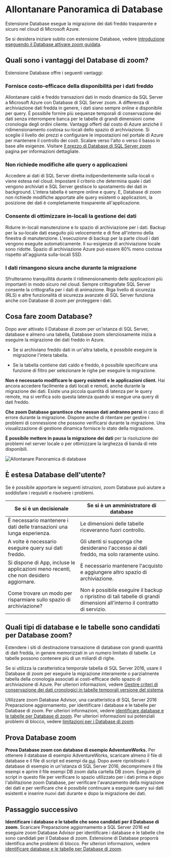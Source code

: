 <properties
    pageTitle="Allontanare Panoramica Database | Microsoft Azure"
    description="Informazioni su come Database zoom esegue la migrazione dei dati freddo trasparente e sicuro nel cloud di Microsoft Azure."
    services="sql-server-stretch-database"
    documentationCenter=""
    authors="douglaslMS"
    manager="jhubbard"
    editor=""/>

<tags
    ms.service="sql-server-stretch-database"
    ms.workload="data-management"
    ms.tgt_pltfrm="na"
    ms.devlang="na"
    ms.topic="get-started-article"
    ms.date="06/27/2016"
    ms.author="douglasl"/>

# <a name="stretch-database-overview"></a>Allontanare Panoramica di Database

Estensione Database esegue la migrazione dei dati freddo trasparente e sicuro nel cloud di Microsoft Azure.

Se si desidera iniziare subito con estensione Database, vedere [Introduzione eseguendo il Database attivare zoom guidata](sql-server-stretch-database-wizard.md).

## <a name="what-are-the-benefits-of-stretch-database"></a>Quali sono i vantaggi del Database di zoom?
Estensione Database offre i seguenti vantaggi:

### <a name="provides-cost-effective-availability-for-cold-data"></a>Fornisce costo\-efficace della disponibilità per i dati freddo
Allontanare caldi e freddo transazioni dati in modo dinamico da SQL Server a Microsoft Azure con Database di SQL Server zoom. A differenza di archiviazione dati fredda in genere, i dati siano sempre online e disponibile per query. È possibile fornire più sequenze temporali di conservazione dei dati senza interrompere banca per le tabelle di grandi dimensioni come cronologia degli ordini cliente. Vantaggi offerti dal costo di Azure anziché il ridimensionamento costosa su\-locali dello spazio di archiviazione. Si sceglie il livello dei prezzi e configurare le impostazioni nel portale di Azure per mantenere il controllo dei costi. Scalare verso l'alto o verso il basso in base alle esigenze. Visitare [Il prezzo di Database di SQL Server zoom](https://azure.microsoft.com/pricing/details/sql-server-stretch-database/) pagina per informazioni dettagliate.

### <a name="doesnt-require-changes-to-queries-or-applications"></a>Non richiede modifiche alle query o applicazioni
Accedere ai dati di SQL Server diretta indipendentemente sulla\-locali o viene estesa nel cloud.  Impostare il criterio che determina quale i dati vengono archiviati e SQL Server gestisce lo spostamento dei dati in background. L'intera tabella è sempre online e query. E, Database di zoom non richiede modifiche apportate alle query esistenti o applicazioni, la posizione dei dati è completamente trasparente all'applicazione.

### <a name="streamlines-on-premises-data-maintenance"></a>Consente di ottimizzare in\-locali la gestione dei dati
Ridurre in\-locali manutenzione e lo spazio di archiviazione per i dati. Backup per la su\-locale dati eseguito più velocemente e di fine all'interno della finestra di manutenzione. L'esecuzione di backup per la parte cloud i dati vengono eseguite automaticamente. Il su\-esigenze di archiviazione locale sono ridotte. Spazio di archiviazione Azure può essere 80% meno costosa rispetto all'aggiunta sulla\-locali SSD.

### <a name="keeps-your-data-secure-even-during-migration"></a>I dati rimangono sicura anche durante la migrazione
Sfrutteranno tranquillità durante il ridimensionamento delle applicazioni più importanti in modo sicuro nel cloud. Sempre crittografate SQL Server consente la crittografia per i dati di animazione. Riga livello di sicurezza (RLS) e altre funzionalità di sicurezza avanzate di SQL Server funziona anche con Database di zoom per proteggere i dati.

## <a name="what-does-stretch-database-do"></a>Cosa fare zoom Database?
Dopo aver attivato il Database di zoom per un'istanza di SQL Server, database e almeno una tabella, Database zoom silenziosamente inizia a eseguire la migrazione dei dati freddo in Azure.

-   Se si archiviano freddo dati in un'altra tabella, è possibile eseguire la migrazione l'intera tabella.

-   Se la tabella contiene dati caldo e freddo, è possibile specificare una funzione di filtro per selezionare le righe per eseguire la migrazione.

**Non è necessario modificare le query esistenti e le applicazioni client.** Hai ancora accedere facilmente a dati locali e remoti, anche durante la migrazione dei dati. Esiste una piccola quantità di latenza per le query remote, ma si verifica solo questa latenza quando si esegue una query di dati freddo.

**Che zoom Database garantisce che nessun dati andranno persi** in caso di errore durante la migrazione. Dispone anche di ritentare per gestire i problemi di connessione che possono verificarsi durante la migrazione. Una visualizzazione di gestione dinamica fornisce lo stato della migrazione.

**È possibile mettere in pausa la migrazione dei dati** per la risoluzione dei problemi nel server locale o per ottimizzare la larghezza di banda di rete disponibili.

![Allontanare Panoramica di database][StretchOverviewImage1]

## <a name="is-stretch-database-for-you"></a>È estesa Database dell'utente?
Se è possibile apportare le seguenti istruzioni, zoom Database può aiutare a soddisfare i requisiti e risolvere i problemi.

|Se si è un decisionale|Se si è un amministratore di database|
|------------------------------|-------------------|
|È necessario mantenere i dati delle transazioni una lunga esperienza.|Le dimensioni delle tabelle riceveranno fuori controllo.|
|A volte è necessario eseguire query sui dati freddo.|Gli utenti si supponga che desiderano l'accesso ai dati freddo, ma solo raramente usino.|
|Si dispone di App, incluse le applicazioni meno recenti, che non desidero aggiornare.|È necessario mantenere l'acquisto e aggiungere altro spazio di archiviazione.|
|Come trovare un modo per risparmiare sullo spazio di archiviazione?|Non è possibile eseguire il backup o ripristino di tali tabelle di grandi dimensioni all'interno il contratto di servizio.|

## <a name="what-kind-of-databases-and-tables-are-candidates-for-stretch-database"></a>Quali tipi di database e le tabelle sono candidati per Database zoom?
Estendere i siti di destinazione transazione di database con grandi quantità di dati fredda, in genere memorizzati in un numero limitato di tabelle. Le tabelle possono contenere più di un miliardi di righe.

Se si utilizza la caratteristica temporale tabella di SQL Server 2016, usare il Database di zoom per eseguire la migrazione interamente o parzialmente tabella della cronologia associati ai costi\-efficace dello spazio di archiviazione di Azure. Per ulteriori informazioni, vedere [Gestire criteri di conservazione dei dati cronologici in tabelle temporali versione del sistema](https://msdn.microsoft.com/library/mt637341.aspx).

Utilizzare zoom Database Advisor, una caratteristica di SQL Server 2016 Preparazione aggiornamento, per identificare i database e le tabelle per Database di zoom. Per ulteriori informazioni, vedere [identificare database e le tabelle per Database di zoom](sql-server-stretch-database-identify-databases.md). Per ulteriori informazioni sui potenziali problemi di blocco, vedere [limitazioni per i Database di zoom](sql-server-stretch-database-limitations.md).

## <a name="test-drive-stretch-database"></a>Prova Database zoom
**Prova Database zoom con database di esempio AdventureWorks.** Per ottenere il database di esempio AdventureWorks, scaricare almeno il file di database e il file di script ed esempi da [qui](https://www.microsoft.com/download/details.aspx?id=49502). Dopo avere ripristinato il database di esempio in un'istanza di SQL Server 2016, decomprimere il file esempi e aprire il file esempi DB zoom dalla cartella DB zoom. Eseguire gli script in questo file per verificare lo spazio utilizzato per i dati prima e dopo l'abilitazione zoom Database, per verificare l'avanzamento della migrazione dei dati e per verificare che è possibile continuare a eseguire query sui dati esistenti e inserire nuovi dati durante e dopo la migrazione dei dati.

## <a name="next-step"></a>Passaggio successivo
**Identificare i database e le tabelle che sono candidati per il Database di zoom.** Scaricare Preparazione aggiornamento a SQL Server 2016 ed eseguire zoom Database Advisor per identificare i database e le tabelle che sono candidati per il Database di zoom. Estensione di Database proporrà identifica anche problemi di blocco. Per ulteriori informazioni, vedere [identificare database e le tabelle per Database di zoom](sql-server-stretch-database-identify-databases.md).

<!--Image references-->
[StretchOverviewImage1]: ./media/sql-server-stretch-database-overview/StretchDBOverview.png
[StretchOverviewImage2]: ./media/sql-server-stretch-database-overview/StretchDBOverview1.png
[StretchOverviewImage3]: ./media/sql-server-stretch-database-overview/StretchDBOverview2.png
